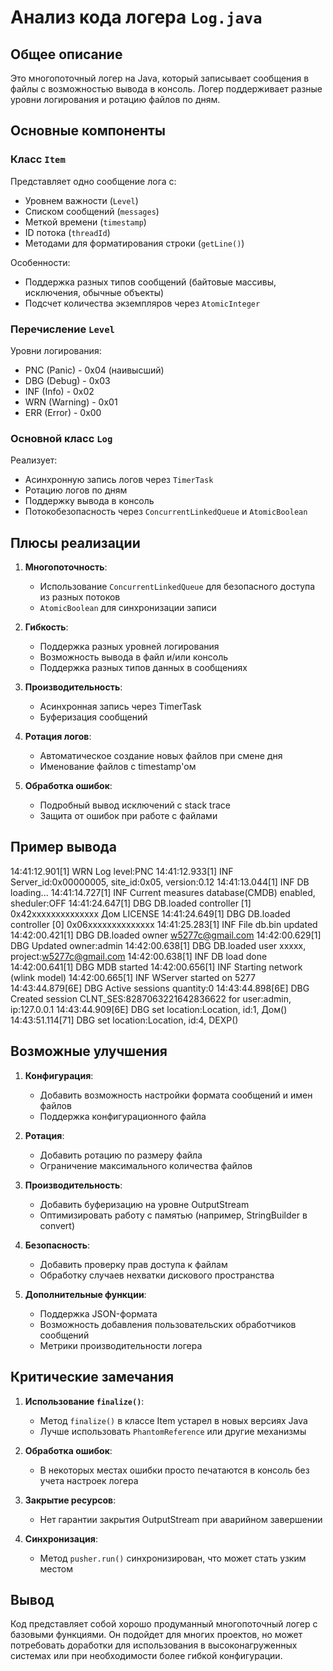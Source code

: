 # Анализ кода логера `Log.java`

## Общее описание
Это многопоточный логер на Java, который записывает сообщения в файлы с возможностью вывода в консоль. Логер поддерживает разные уровни логирования и ротацию файлов по дням.

## Основные компоненты

### Класс `Item`
Представляет одно сообщение лога с:
- Уровнем важности (`Level`)
- Списком сообщений (`messages`)
- Меткой времени (`timestamp`)
- ID потока (`threadId`)
- Методами для форматирования строки (`getLine()`)

Особенности:
- Поддержка разных типов сообщений (байтовые массивы, исключения, обычные объекты)
- Подсчет количества экземпляров через `AtomicInteger`

### Перечисление `Level`
Уровни логирования:
- PNC (Panic) - 0x04 (наивысший)
- DBG (Debug) - 0x03
- INF (Info) - 0x02
- WRN (Warning) - 0x01
- ERR (Error) - 0x00

### Основной класс `Log`
Реализует:
- Асинхронную запись логов через `TimerTask`
- Ротацию логов по дням
- Поддержку вывода в консоль
- Потокобезопасность через `ConcurrentLinkedQueue` и `AtomicBoolean`

## Плюсы реализации

1. **Многопоточность**: 
   - Использование `ConcurrentLinkedQueue` для безопасного доступа из разных потоков
   - `AtomicBoolean` для синхронизации записи

2. **Гибкость**:
   - Поддержка разных уровней логирования
   - Возможность вывода в файл и/или консоль
   - Поддержка разных типов данных в сообщениях

3. **Производительность**:
   - Асинхронная запись через TimerTask
   - Буферизация сообщений

4. **Ротация логов**:
   - Автоматическое создание новых файлов при смене дня
   - Именование файлов с timestamp'ом

5. **Обработка ошибок**:
   - Подробный вывод исключений с stack trace
   - Защита от ошибок при работе с файлами


## Пример вывода
   14:41:12.901[1] WRN Log level:PNC
   14:41:12.933[1] INF Server_id:0x00000005, site_id:0x05, version:0.12
   14:41:13.044[1] INF DB loading...
   14:41:14.727[1] INF Current measures database(CMDB) enabled, sheduler:OFF
   14:41:24.647[1] DBG DB.loaded controller [1] 0x42xxxxxxxxxxxxxx Дом LICENSE
   14:41:24.649[1] DBG DB.loaded controller [0] 0x06xxxxxxxxxxxxxx
   14:41:25.283[1] INF File db.bin updated
   14:42:00.421[1] DBG DB.loaded owner w5277c@gmail.com
   14:42:00.629[1] DBG Updated owner:admin
   14:42:00.638[1] DBG DB.loaded user xxxxx, project:w5277c@gmail.com
   14:42:00.638[1] INF DB load done
   14:42:00.641[1] DBG MDB started
   14:42:00.656[1] INF Starting network (wlink model)
   14:42:00.665[1] INF WServer started on 5277
   14:43:44.879[6E] DBG Active sessions quantity:0
   14:43:44.898[6E] DBG Created session CLNT_SES:8287063221642836622 for user:admin, ip:127.0.0.1
   14:43:44.909[6E] DBG set location:Location, id:1, Дом()
   14:43:51.114[71] DBG set location:Location, id:4, DEXP()

## Возможные улучшения

1. **Конфигурация**:
   - Добавить возможность настройки формата сообщений и имен файлов
   - Поддержка конфигурационного файла

2. **Ротация**:
   - Добавить ротацию по размеру файла
   - Ограничение максимального количества файлов

3. **Производительность**:
   - Добавить буферизацию на уровне OutputStream
   - Оптимизировать работу с памятью (например, StringBuilder в convert)

4. **Безопасность**:
   - Добавить проверку прав доступа к файлам
   - Обработку случаев нехватки дискового пространства

5. **Дополнительные функции**:
   - Поддержка JSON-формата
   - Возможность добавления пользовательских обработчиков сообщений
   - Метрики производительности логера

## Критические замечания

1. **Использование `finalize()`**:
   - Метод `finalize()` в классе Item устарел в новых версиях Java
   - Лучше использовать `PhantomReference` или другие механизмы

2. **Обработка ошибок**:
   - В некоторых местах ошибки просто печатаются в консоль без учета настроек логера

3. **Закрытие ресурсов**:
   - Нет гарантии закрытия OutputStream при аварийном завершении

4. **Синхронизация**:
   - Метод `pusher.run()` синхронизирован, что может стать узким местом

## Вывод
Код представляет собой хорошо продуманный многопоточный логер с базовыми функциями. Он подойдет для многих проектов, но может потребовать доработки для использования в высоконагруженных системах или при необходимости более гибкой конфигурации.


